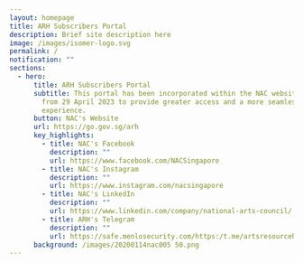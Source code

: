```yaml
---
layout: homepage
title: ARH Subscribers Portal
description: Brief site description here
image: /images/isomer-logo.svg
permalink: /
notification: ""
sections:
  - hero:
      title: ARH Subscribers Portal
      subtitle: This portal has been incorporated within the NAC website with effect
        from 29 April 2023 to provide greater access and a more seamless user
        experience.
      button: NAC's Website
      url: https://go.gov.sg/arh
      key_highlights:
        - title: NAC's Facebook
          description: ""
          url: https://www.facebook.com/NACSingapore
        - title: NAC's Instagram
          description: ""
          url: https://www.instagram.com/nacsingapore
        - title: NAC's LinkedIn
          description: ""
          url: https://www.linkedin.com/company/national-arts-council/
        - title: ARH's Telegram
          description: ""
          url: https://safe.menlosecurity.com/https:/t.me/artsresourcehub
      background: /images/20200114nac005 50.png
---
```

